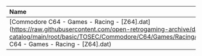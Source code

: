 |Name|Size|
|:---|---:|
|[Commodore C64 - Games - Racing - [Z64].dat](https://raw.githubusercontent.com/open-retrogaming-archive/dat-catalog/main/root/basic/TOSEC/Commodore/C64/Games/Racing/[Z64]/Commodore C64 - Games - Racing - [Z64].dat)|84219|
